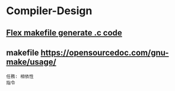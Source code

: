 # Compiler-Design


## [Flex makefile generate .c code](https://www.cs.virginia.edu/~cr4bd/flex-manual/Makefiles-and-Flex.html)

## makefile https://opensourcedoc.com/gnu-make/usage/


`任務: 相依性`  
	`指令`
